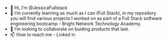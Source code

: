 - 👋 Hi, I’m @JessicaFullstack
- 🌱 I’m currently learning as much as I can (Full Stack), in my repository you will find various projects I worked on as part of a Full Stack software engineering bootcamp - Bright Network Technology Academy.
- 💞️ I’m looking to collaborate on buiding products that last.
- 📫 How to reach me - Linked in 

<!---
JessicaFullstack/JessicaFullstack is a ✨ special ✨ repository because its `README.md` (this file) appears on your GitHub profile.
You can click the Preview link to take a look at your changes.
--->
